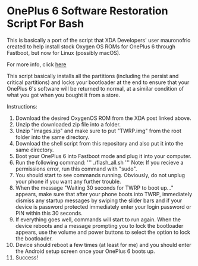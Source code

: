 # OnePlus 6 Software Restoration Script For Bash
This is basically a port of the script that XDA Developers' user mauronofrio created to help install stock Oxygen OS ROMs for OnePlus 6 through Fastboot, but now for Linux (possibly macOS).

For more info, click [here](https://forum.xda-developers.com/oneplus-6/how-to/rom-stock-fastboot-roms-oneplus-6-t3796665)

This script basically installs all the partitions (including the persist and critical partitions) and locks your bootloader at the end to ensure that your OnePlus 6's software will be returned to normal, at a similar condition of what you got when you bought it from a store.

Instructions:
1. Download the desired OxygenOS ROM from the XDA post linked above.
2. Unzip the downloaded zip file into a folder.
3. Unzip "images.zip" and make sure to put "TWRP.img" from the root folder into the same directory.
4. Download the shell script from this repository and also put it into the same directory.
5. Boot your OnePlus 6 into Fastboot mode and plug it into your computer.
6. Run the following command:
'''
./flash_all.sh
'''
Note: If you recieve a permissions error, run this command with "sudo".
7. You should start to see commands running. Obviously, do not unplug your phone if you want any further trouble.
8. When the message "Waiting 30 seconds for TWRP to boot up..." appears, make sure that after your phone boots into TWRP, immediately dismiss any startup messages by swiping the slider bars and if your device is password protected immediately enter your login password or PIN within this 30 seconds.
9. If everything goes well, commands will start to run again. When the device reboots and a message prompting you to lock the bootloader appears, use the volume and power buttons to select the option to lock the bootloader.
10. Device should reboot a few times (at least for me) and you should enter the Android setup screen once your OnePlus 6 boots up.
11. Success!
